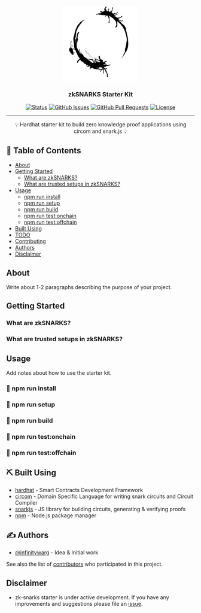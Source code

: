 <p align="center">
  <a href="" rel="noopener">
 <img width=200px height=200px src="images/arrival_louis_has_weapon.jpeg" alt="Project logo"></a>
</p>

<h3 align="center">zkSNARKS Starter Kit</h3>

<div align="center">

  [![Status](https://img.shields.io/badge/status-active-success.svg)]() 
  [![GitHub Issues](https://img.shields.io/github/issues/kylelobo/The-Documentation-Compendium.svg)](https://github.com/infinitywarg/zksnark-starter/issues)
  [![GitHub Pull Requests](https://img.shields.io/github/issues-pr/kylelobo/The-Documentation-Compendium.svg)](https://github.com/infinitywarg/zksnark-starter/pulls)
  [![License](https://img.shields.io/badge/license-MIT-blue.svg)](/LICENSE)

</div>

---

<p align="center"> 💡 Hardhat starter kit to build zero knowledge proof applications using circom and snark.js 💡 <br> </p>

## 📝 Table of Contents
- [About](#about)
- [Getting Started](#getting_started)
  - [What are zkSNARKS?](#zksnarks)
  - [What are trusted setups in zkSNARKS?](#trusted_setups)
- [Usage](#usage)
  - [npm run install](#install)
  - [npm run setup](#setup)
  - [npm run build](#build)
  - [npm run test:onchain](#test_onchain)
  - [npm run test:offchain](#test_offchain)
- [Built Using](#built_using)
- [TODO](../TODO.md)
- [Contributing](../CONTRIBUTING.md)
- [Authors](#authors)
- [Disclaimer](#disclaimer)

## About <a name = "about"></a>
Write about 1-2 paragraphs describing the purpose of your project.

## Getting Started <a name = "getting_started"></a>


### What are zkSNARKS? <a name = "zksnarks"></a>

### What are trusted setups in zkSNARKS? <a name = "trusted_setups"></a>


## Usage <a name="usage"></a>
Add notes about how to use the starter kit.

### 🧐 npm run install <a name = "install"></a>

### 🏁 npm run setup <a name = "setup"></a>

### 🔧 npm run build <a name = "build"></a>

### 🚀 npm run test:onchain <a name = "test_onchain"></a>

### 🎈 npm run test:offchain <a name = "test_offchain"></a>


## ⛏️ Built Using <a name = "built_using"></a>
- [hardhat](https://hardhat.org/tutorial) - Smart Contracts Development Framework
- [circom](https://docs.circom.io/) - Domain Specific Language for writing snark circuits and Circuit Compiler
- [snarkjs](https://github.com/iden3/snarkjs) - JS library for building circuits, generating & verifying proofs 
- [npm](https://www.npmjs.com/package/snarkjs) - Node.js package manager

## ✍️ Authors <a name = "authors"></a>
- [@infinitywarg](https://github.com/infinitywarg) - Idea & Initial work

See also the list of [contributors](https://github.com/infinitywarg/zksnark-starter/contributors) who participated in this project.

##  Disclaimer <a name = "disclaimer"></a>
- zk-snarks starter is under active development. If you have any improvements and suggestions please file an [issue](https://github.com/infinitywarg/zksnark-starter/issues/new).
